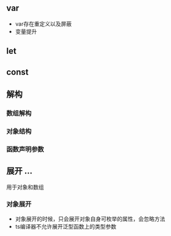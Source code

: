 ## var
- var存在重定义以及屏蔽
- 变量提升
## let
## const
## 解构
### 数组解构
### 对象结构
### 函数声明参数

## 展开 ...
用于对象和数组
### 对象展开
- 对象展开的时候，只会展开对象自身可枚举的属性，会忽略方法
- ts编译器不允许展开泛型函数上的类型参数